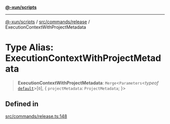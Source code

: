 [**@-xun/scripts**](../../../../README.md)

***

[@-xun/scripts](../../../../README.md) / [src/commands/release](../README.md) / ExecutionContextWithProjectMetadata

# Type Alias: ExecutionContextWithProjectMetadata

> **ExecutionContextWithProjectMetadata**: `Merge`\<`Parameters`\<*typeof* [`default`](../functions/default.md)\>\[`0`\], \{ `projectMetadata`: `ProjectMetadata`; \}\>

## Defined in

[src/commands/release.ts:148](https://github.com/Xunnamius/xscripts/blob/f7b55e778c8646134a23d934fd2791d564a72b57/src/commands/release.ts#L148)
